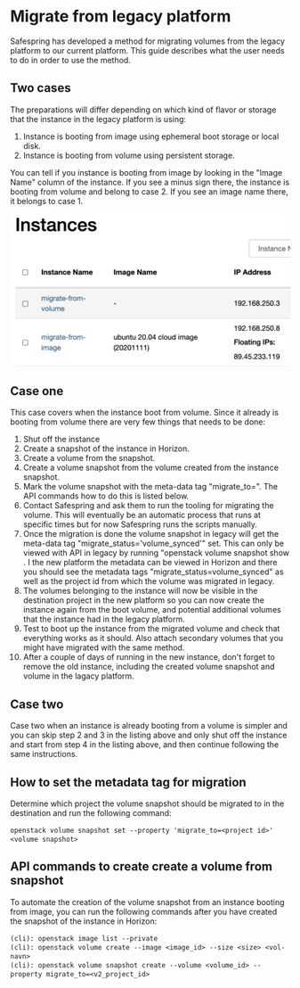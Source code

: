 # Migrate from legacy platform

Safespring has developed a method for migrating volumes from the legacy platform to our
current platform. This guide describes what the user needs to do in order to use the method. 

## Two cases
The preparations will differ depending on which kind of flavor or storage that the instance in the legacy platform is using:
1. Instance is booting from image using ephemeral boot storage or local disk.
2. Instance is booting from volume using persistent storage.

You can tell if you instance is booting from image by looking in the "Image Name" column of the instance. If you see a minus sign there, the instance is booting from volume and belong to case 2. If you see an image name there, it belongs to case 1.

![image](../images/volume-or-image.png)


## Case one
This case covers when the instance boot from volume. Since it already is booting from volume there are very few things that needs to be done:

1. Shut off the instance
2. Create a snapshot of the instance in Horizon.
3. Create a volume from the snapshot.
4. Create a volume snapshot from the volume created from the instance snapshot.
5. Mark the volume snapshot with the meta-data tag "migrate_to=<project-id of project i v2 to where the volume should be migrated>". The API commands how to do this is listed below.
6. Contact Safespring and ask them to run the tooling for migrating the volume. This will eventually be an automatic process that runs at specific times but for now Safespring runs the scripts manually. 
7. Once the migration is done the volume snapshot in legacy will get the meta-data tag "migrate_status='volume_synced'" set. This can only be viewed with API in legacy by running "openstack volume snapshot show <snapshot-id>. I the new platform the metadata can be viewed in Horizon and there you should see the metadata tags "migrate_status=volume_synced" as well as the project id from which  the volume was migrated in legacy. 
8. The volumes belonging to the instance will now be visible in the destination project in the new platform so you can now create the instance again from the boot volume, and potential additional volumes that the instance had in the legacy platform.
9. Test to boot up the instance from the migrated volume and check that everything works as it should. Also attach secondary volumes that you might have migrated with the same method. 
10. After a couple of days of running in the new instance, don't forget to remove the old instance, including the created volume snapshot and volume in the lagacy platform. 

## Case two
Case two when an instance is already booting from a volume is simpler and you can skip step 2 and 3 in the listing above and only shut off the instance and start from step 4 in the listing above, and then continue following the same instructions. 

## How to set the metadata tag for migration 

Determine which project the volume snapshot should be migrated to in the destination and run the
following command:

```
openstack volume snapshot set --property 'migrate_to=<project id>' <volume snapshot>
```

## API commands to create create a volume from snapshot
To automate the creation of the volume snapshot from an instance booting from image, you can run the following commands after you have created the snapshot of the instance in Horizon:
```code
(cli): openstack image list --private
(cli): openstack volume create --image <image_id> --size <size> <vol-navn>
(cli): openstack volume snapshot create --volume <volume_id> --property migrate_to=<v2_project_id>


```
